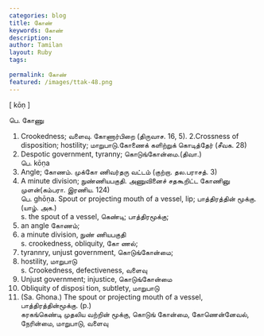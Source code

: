 ```yaml
---
categories: blog
title: கோண்
keywords: கோண்
description: 
author: Tamilan
layout: Ruby
tags: 
 
permalink: கோண்
featured: /images/ttak-48.png
---
```

  
[ kōṇ ]  
  
பெ. கோணு  
1. Crookedness; வளைவு. கோணார்பிறை (திருவாச. 16, 5). 2.Crossness of disposition; hostility; மாறுபாடு.கோணைக் களிற்றுக் கொடித்தேர் (சீவக. 28)  
3. Despotic government, tyranny; கொடுங்கோன்மை.(திவா.)  
பெ. kōṇa  
1. Angle; கோணம். முக்கோ ணிவர்தரு வட்டம் (குற்றா. தல.பராசத். 3)  
2. A minute division; நுண்ணியபகுதி. அணுவினைச் சதகூறிட்ட கோணினு முளன்(கம்பரா. இரணிய. 124)  
பெ. ghōṇa. Spout or projecting mouth of a vessel, lip; பாத்திரத்தின் மூக்கு.(யாழ். அக.)  
s. the spout of a vessel, கெண்டி; பாத்திரமூக்கு;  
2. an angle கோணம்;  
3. a minute division, நுண் ணியபகுதி  
s. crookedness, obliquity, கோ ணல்;  
2. tyrannry, unjust government, கொடுங்கோன்மை;  
3. hostility, மாறுபாடு  
s. Crookedness, defectiveness, வளைவு  
2. Unjust government; injustice, கொடுங்கோன்மை  
3. Obliquity of disposi tion, subtlety, மாறுபாடு  
4. (Sa. Ghona.) The spout or projecting mouth of a vessel, பாத்திரத்தின்மூக்கு. (p.)  
கரகங்கெண்டி முதலிய வற்றின் மூக்கு, கொடுங் கோன்மை, கோணென்னேவல், நேரின்மை, மாறுபாடு, வளைவு